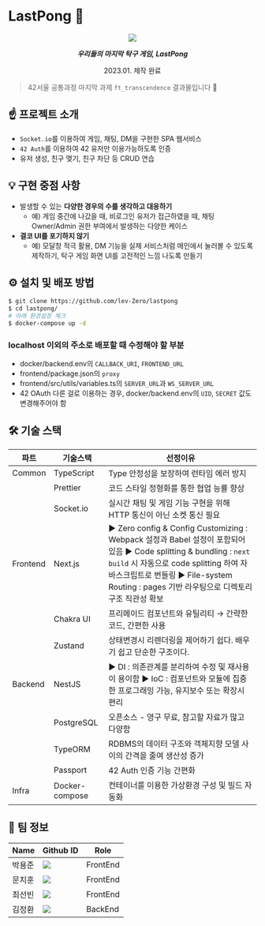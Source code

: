 # LastPong 🏓

<p align="center"><img src="https://blog.kakaocdn.net/dn/KSNXx/btqFhkY8CaX/rd9F5KcQvPOekWeTFeRH2k/img.png"></p>

<div align="center">
<b><i>우리들의 마지막 탁구 게임, LastPong</i></b>
<p>2023.01. 제작 완료</p>
</div>

> 42서울 공통과정 마지막 과제 `ft_transcendence` 결과물입니다 🙂

## ☝️ 프로젝트 소개

- `Socket.io`를 이용하여 게임, 채팅, DM을 구현한 SPA 웹서비스
- `42 Auth`를 이용하여 42 유저만 이용가능하도록 인증
- 유저 생성, 친구 맺기, 친구 차단 등 CRUD 연습

## 💡 구현 중점 사항

- 발생할 수 있는 **다양한 경우의 수를 생각하고 대응하기**
  - 예) 게임 중간에 나갔을 때, 비로그인 유저가 접근하였을 때, 채팅 Owner/Admin 권한 부여에서 발생하는 다양한 케이스
- **결코 UI를 포기하지 않기**
  - 예) 모달창 적극 활용, DM 기능을 실제 서비스처럼 메인에서 눌러볼 수 있도록 제작하기, 탁구 게임 화면 UI를 고전적인 느낌 나도록 만들기

## ⚙️ 설치 및 배포 방법

```bash
$ git clone https://github.com/lev-Zero/lastpong
$ cd lastpong/
# 아래 환경설정 체크
$ docker-compose up -d
```

### localhost 이외의 주소로 배포할 때 수정해야 할 부분

- docker/backend.env의 `CALLBACK_URI`, `FRONTEND_URL`
- frontend/package.json의 `proxy`
- frontend/src/utils/variables.ts의 `SERVER_URL`과 `WS_SERVER_URL`
- 42 OAuth 다른 걸로 이용하는 경우, docker/backend.env의 `UID`, `SECRET` 값도 변경해주어야 함

## 🛠 기술 스택

| 파트     | 기술스택       | 선정이유                                                                                                                                                                                                                                                |
| -------- | -------------- | ------------------------------------------------------------------------------------------------------------------------------------------------------------------------------------------------------------------------------------------------------- |
| Common   | TypeScript     | Type 안정성을 보장하여 런타임 에러 방지                                                                                                                                                                                                                 |
|          | Prettier       | 코드 스타일 정형화를 통한 협업 능률 향상                                                                                                                                                                                                                |
|          | Socket.io      | 실시간 채팅 및 게임 기능 구현을 위해 HTTP 통신이 아닌 소켓 통신 필요                                                                                                                                                                                    |
| Frontend | Next.js        | ▶ Zero config & Config Customizing : Webpack 설정과 Babel 설정이 포함되어 있음 ▶ Code splitting & bundling : `next build` 시 자동으로 code splitting 하여 자바스크립트로 번들링 ▶ File-system Routing : pages 기반 라우팅으로 디렉토리 구조 직관성 확보 |
|          | Chakra UI      | 프리메이드 컴포넌트와 유틸리티 → 간략한 코드, 간편한 사용                                                                                                                                                                                               |
|          | Zustand        | 상태변경시 리렌더링을 제어하기 쉽다. 배우기 쉽고 단순한 구조이다.                                                                                                                                                                                       |
| Backend  | NestJS         | ▶ DI : 의존관계를 분리하여 수정 및 재사용이 용이함 ▶ IoC : 컴포넌트와 모듈에 집중한 프로그래밍 가능, 유지보수 또는 확장시 편리                                                                                                                          |
|          | PostgreSQL     | 오픈소스 - 영구 무료, 참고할 자료가 많고 다양함                                                                                                                                                                                                         |
|          | TypeORM        | RDBMS의 데이터 구조와 객체지향 모델 사이의 간격을 줄여 생산성 증가                                                                                                                                                                                      |
|          | Passport       | 42 Auth 인증 기능 간편화                                                                                                                                                                                                                                |
| Infra    | Docker-compose | 컨테이너를 이용한 가상환경 구성 및 빌드 자동화                                                                                                                                                                                                          |

## 👋 팀 정보

| Name   | Github ID                                                                                                                                                                | Role     |
| ------ | ------------------------------------------------------------------------------------------------------------------------------------------------------------------------ | -------- |
| 박용준 | <a href="https://github.com/yoopark" target="_blank"><img src="https://img.shields.io/badge/yoopark-181717?style=flat-square&logo=github&logoColor=white"/></a>          | FrontEnd |
| 문치훈 | <a href="https://github.com/lev-Zero" target="_blank"><img src="https://img.shields.io/badge/levㅡZero-181717?style=flat-square&logo=github&logoColor=white"/></a>       | FrontEnd |
| 최선빈 | <a href="https://github.com/choi-sunbin" target="_blank"><img src="https://img.shields.io/badge/choiㅡsunbin-181717?style=flat-square&logo=github&logoColor=white"/></a> | FrontEnd |
| 김정환 | <a href="https://github.com/toy-k" target="_blank"><img src="https://img.shields.io/badge/toyㅡk-181717?style=flat-square&logo=github&logoColor=white"/></a>             | BackEnd  |
